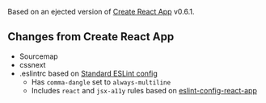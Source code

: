 Based on an ejected version of [Create React App](https://github.com/facebookincubator/create-react-app) v0.6.1.

## Changes from Create React App

- Sourcemap
- cssnext
- .eslintrc based on [Standard ESLint config](https://github.com/feross/eslint-config-standard)
  - Has `comma-dangle` set to `always-multiline`
  - Includes `react` and `jsx-a11y` rules based on [eslint-config-react-app](https://github.com/facebookincubator/create-react-app/tree/master/packages/eslint-config-react-app)